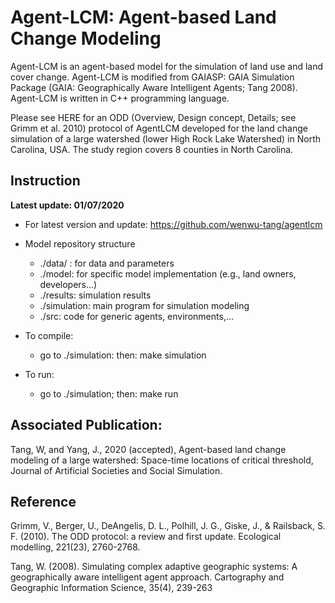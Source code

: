 # Agent-LCM: Agent-based Land Change Modeling
Agent-LCM is an agent-based model for the simulation of land use and land cover change. Agent-LCM is modified from GAIASP: GAIA Simulation Package (GAIA: Geographically Aware Intelligent Agents; Tang 2008). Agent-LCM is written in C++ programming language. 

Please see HERE for an ODD (Overview, Design concept, Details; see Grimm et al. 2010) protocol of AgentLCM developed for the land change simulation of a large watershed (lower High Rock Lake Watershed) in North Carolina, USA. The study region covers 8 counties in North Carolina. 

## Instruction
**Latest update: 01/07/2020**

* For latest version and update: https://github.com/wenwu-tang/agentlcm

* Model repository structure
	* ./data/ : for data and parameters
	* ./model: for specific model implementation (e.g., land owners, developers...)
	* ./results: simulation results
	* ./simulation: main program for simulation modeling
	* ./src: code for generic agents, environments,...

* To compile: 
	* go to ./simulation: then: make simulation

* To run:
	* go to ./simulation; then: make run

## Associated Publication: 

Tang, W, and Yang, J., 2020 (accepted), Agent-based land change modeling of a large watershed: Space-time locations of critical threshold, Journal of Artificial Societies and Social Simulation.

## Reference

Grimm, V., Berger, U., DeAngelis, D. L., Polhill, J. G., Giske, J., & Railsback, S. F. (2010). The ODD protocol: a review and first update. Ecological modelling, 221(23), 2760-2768.

Tang, W. (2008). Simulating complex adaptive geographic systems: A geographically aware intelligent agent approach. Cartography and Geographic Information Science, 35(4), 239-263
